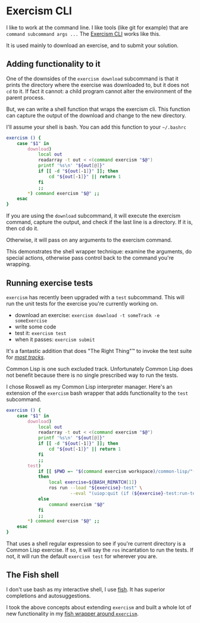 # Exercism CLI

I like to work at the command line.
I like tools (like git for example) that are `command subcommand args ...`
The [Exercism CLI][cli] works like this.

It is used mainly to download an exercise, and to submit your solution.

## Adding functionality to it

One of the downsides of the `exercism download` subcommand is that it prints the directory where the exercise was downloaded to, but it does not `cd` to it. 
If fact it cannot: a child program cannot alter the environment of the parent process.

But, we can write a shell function that wraps the exercism cli.
This function can capture the output of the download and change to the new directory.

I'll assume your shell is bash. You can add this function to your `~/.bashrc`

```bash
exercism () {
    case "$1" in
        download)
            local out
            readarray -t out < <(command exercism "$@")
            printf '%s\n' "${out[@]}"
            if [[ -d "${out[-1]}" ]]; then
                cd "${out[-1]}" || return 1
            fi
            ;;
        *) command exercism "$@" ;;
    esac
}
```

If you are using the `download` subcommand, it will execute the exercism command, capture the output, and check if the last line is a directory.
If it is, then cd do it.

Otherwise, it will pass on any arguments to the exercism command.

This demonstrates the shell wrapper technique: examine the arguments, do special actions, otherwise pass control back to the command you're wrapping.

## Running exercise tests

`exercism` has recently been upgraded with a `test` subcommand.
This will run the unit tests for the exercise you're currently working on.

* download an exercise: `exercism download -t someTrack -e someExercise`
* write some code
* test it: `exercism test`
* when it passes: `exercism submit`

It's a fantastic addition that does "The Right Thing"™ to invoke the test suite for [_most tracks_][cli-test-tracks].

Common Lisp is one such excluded track.
Unfortunately Common Lisp does not benefit because there is no single prescribed way to run the tests.

I chose Roswell as my Common Lisp interpreter manager.
Here's an extension of the `exercism` bash wrapper that adds functionality to the `test` subcommand.

```bash
exercism () {
    case "$1" in
        download)
            local out
            readarray -t out < <(command exercism "$@")
            printf '%s\n' "${out[@]}"
            if [[ -d "${out[-1]}" ]]; then
                cd "${out[-1]}" || return 1
            fi
            ;;
        test)
            if [[ $PWD =~ "$(command exercism workspace)/common-lisp/"([^/]+) ]]
            then
                local exercise=${BASH_REMATCH[1]}
                ros run --load "${exercise}-test" \
                        --eval "(uiop:quit (if (${exercise}-test:run-tests) 0 1))"
            else
                command exercism "$@"
            fi
            ;;
        *) command exercism "$@" ;;
    esac
}
```

That uses a shell regular expression to see if you're current directory is a Common Lisp exercise.
If so, it will say the `ros` incantation to run the tests.
If not, it will run the default `exercism test` for wherever you are.


## The Fish shell

I don't use bash as my interactive shell, I use [fish][fish].
It has superior completions and autosuggestions.

I took the above concepts about extending `exercism` and built a whole lot of new functionality in my [fish wrapper around `exercism`][fish-wrapper].

[cli]: https://exercism.org/docs/using/solving-exercises/working-locally
[cli-test-tracks]: https://github.com/exercism/cli/blob/0e017aa3b5f72c8796609557c05f1308ce714d30/workspace/test_configurations.go#L63
[fish]: https://fishshell.com/
[fish-wrapper]:  https://github.com/glennj/exercism-cli-fish-wrapper
